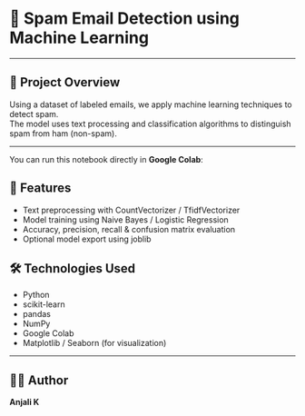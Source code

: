 
# 📧 Spam Email Detection using Machine Learning


---

## 🚀 Project Overview

Using a dataset of labeled emails, we apply machine learning techniques to detect spam.  
The model uses text processing and classification algorithms to distinguish spam from ham (non-spam).

---

You can run this notebook directly in **Google Colab**:


## 🧠 Features

- Text preprocessing with CountVectorizer / TfidfVectorizer
- Model training using Naive Bayes / Logistic Regression
- Accuracy, precision, recall & confusion matrix evaluation
- Optional model export using joblib


## 🛠️ Technologies Used

- Python
- scikit-learn
- pandas
- NumPy
- Google Colab
- Matplotlib / Seaborn (for visualization)

---


## 🙋‍♂️ Author

**Anjali K**  


